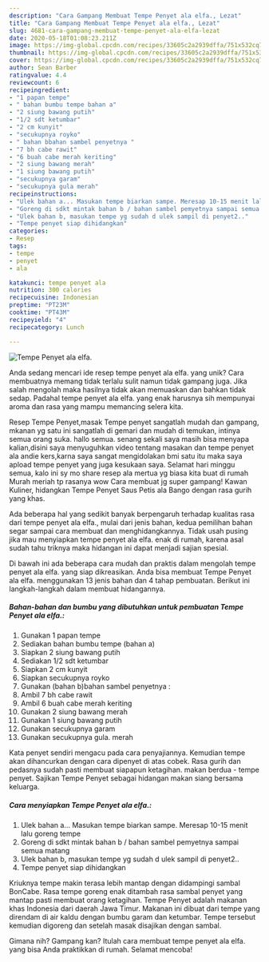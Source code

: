 ```yaml
---
description: "Cara Gampang Membuat Tempe Penyet ala elfa., Lezat"
title: "Cara Gampang Membuat Tempe Penyet ala elfa., Lezat"
slug: 4681-cara-gampang-membuat-tempe-penyet-ala-elfa-lezat
date: 2020-05-18T01:08:23.211Z
image: https://img-global.cpcdn.com/recipes/33605c2a2939dffa/751x532cq70/tempe-penyet-ala-elfa-foto-resep-utama.jpg
thumbnail: https://img-global.cpcdn.com/recipes/33605c2a2939dffa/751x532cq70/tempe-penyet-ala-elfa-foto-resep-utama.jpg
cover: https://img-global.cpcdn.com/recipes/33605c2a2939dffa/751x532cq70/tempe-penyet-ala-elfa-foto-resep-utama.jpg
author: Sean Barber
ratingvalue: 4.4
reviewcount: 6
recipeingredient:
- "1 papan tempe"
- " bahan bumbu tempe bahan a"
- "2 siung bawang putih"
- "1/2 sdt ketumbar"
- "2 cm kunyit"
- "secukupnya royko"
- " bahan bbahan sambel penyetnya "
- "7 bh cabe rawit"
- "6 buah cabe merah keriting"
- "2 siung bawang merah"
- "1 siung bawang putih"
- "secukupnya garam"
- "secukupnya gula merah"
recipeinstructions:
- "Ulek bahan a... Masukan tempe biarkan sampe. Meresap 10-15 menit lalu goreng tempe"
- "Goreng di sdkt mintak bahan b / bahan sambel pemyetnya sampai semua matang"
- "Ulek bahan b, masukan tempe yg sudah d ulek sampil di penyet2.."
- "Tempe penyet siap dihidangkan"
categories:
- Resep
tags:
- tempe
- penyet
- ala

katakunci: tempe penyet ala 
nutrition: 300 calories
recipecuisine: Indonesian
preptime: "PT23M"
cooktime: "PT43M"
recipeyield: "4"
recipecategory: Lunch

---
```



![Tempe Penyet ala elfa.](https://img-global.cpcdn.com/recipes/33605c2a2939dffa/751x532cq70/tempe-penyet-ala-elfa-foto-resep-utama.jpg)

Anda sedang mencari ide resep tempe penyet ala elfa. yang unik? Cara membuatnya memang tidak terlalu sulit namun tidak gampang juga. Jika salah mengolah maka hasilnya tidak akan memuaskan dan bahkan tidak sedap. Padahal tempe penyet ala elfa. yang enak harusnya sih mempunyai aroma dan rasa yang mampu memancing selera kita.

Resep Tempe Penyet,masak Tempe penyet sangatlah mudah dan gampang, mkanan yg satu ini sangatlah di gemari dan mudah di temukan, intinya semua orang suka. hallo semua. senang sekali saya masih bisa menyapa kalian,disini saya menyuguhkan video tentang masakan dan tempe penyet ala andie kers,karna saya sangat mengidolakan bmi satu itu maka saya apload tempe penyet yang juga kesukaan saya. Selamat hari minggu semua, kalo ini sy mo share resep ala mertua yg biasa kita buat di rumah Murah meriah tp rasanya wow Cara membuat jg super gampang! Kawan Kuliner, hidangkan Tempe Penyet Saus Petis ala Bango dengan rasa gurih yang khas.

Ada beberapa hal yang sedikit banyak berpengaruh terhadap kualitas rasa dari tempe penyet ala elfa., mulai dari jenis bahan, kedua pemilihan bahan segar sampai cara membuat dan menghidangkannya. Tidak usah pusing jika mau menyiapkan tempe penyet ala elfa. enak di rumah, karena asal sudah tahu triknya maka hidangan ini dapat menjadi sajian spesial.


Di bawah ini ada beberapa cara mudah dan praktis dalam mengolah tempe penyet ala elfa. yang siap dikreasikan. Anda bisa membuat Tempe Penyet ala elfa. menggunakan 13 jenis bahan dan 4 tahap pembuatan. Berikut ini langkah-langkah dalam membuat hidangannya.

<!--inarticleads1-->

##### Bahan-bahan dan bumbu yang dibutuhkan untuk pembuatan Tempe Penyet ala elfa.:

1. Gunakan 1 papan tempe
1. Sediakan  bahan bumbu tempe (bahan a)
1. Siapkan 2 siung bawang putih
1. Sediakan 1/2 sdt ketumbar
1. Siapkan 2 cm kunyit
1. Siapkan secukupnya royko
1. Gunakan  (bahan b)bahan sambel penyetnya :
1. Ambil 7 bh cabe rawit
1. Ambil 6 buah cabe merah keriting
1. Gunakan 2 siung bawang merah
1. Gunakan 1 siung bawang putih
1. Gunakan secukupnya garam
1. Gunakan secukupnya gula. merah


Kata penyet sendiri mengacu pada cara penyajiannya. Kemudian tempe akan dihancurkan dengan cara dipenyet di atas cobek. Rasa gurih dan pedasnya sudah pasti membuat siapapun ketagihan. makan berdua - tempe penyet. Sajikan Tempe Penyet sebagai hidangan makan siang bersama keluarga. 

<!--inarticleads2-->

##### Cara menyiapkan Tempe Penyet ala elfa.:

1. Ulek bahan a... Masukan tempe biarkan sampe. Meresap 10-15 menit lalu goreng tempe
1. Goreng di sdkt mintak bahan b / bahan sambel pemyetnya sampai semua matang
1. Ulek bahan b, masukan tempe yg sudah d ulek sampil di penyet2..
1. Tempe penyet siap dihidangkan


Kriuknya tempe makin terasa lebih mantap dengan didampingi sambal BonCabe. Rasa tempe goreng enak ditambah rasa sambal penyet yang mantap pasti membuat orang ketagihan. Tempe Penyet adalah makanan khas Indonesia dari daerah Jawa Timur. Makanan ini dibuat dari tempe yang direndam di air kaldu dengan bumbu garam dan ketumbar. Tempe tersebut kemudian digoreng dan setelah masak disajikan dengan sambal. 

Gimana nih? Gampang kan? Itulah cara membuat tempe penyet ala elfa. yang bisa Anda praktikkan di rumah. Selamat mencoba!
